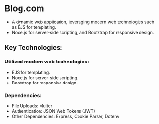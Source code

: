 # Blog.com

- A dynamic web application, leveraging modern web technologies such as EJS for templating.
- Node.js for server-side scripting, and Bootstrap for responsive design.

## Key Technologies:
### Utilized modern web technologies:
- EJS for templating.
- Node.js for server-side scripting.
- Bootstrap for responsive design.

### Dependencies:
- File Uploads: Multer
- Authentication: JSON Web Tokens (JWT)
- Other Dependencies: Express, Cookie Parser, Dotenv
